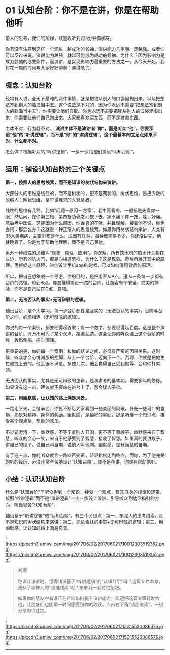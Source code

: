 # 01 认知台阶：你不是在讲，你是在帮助他听

前人的思考，我们的阶梯，欢迎收听刘润5分钟商学院。

你有没有注意到这样一个现象：越成功的领袖，演讲能力几乎就一定越强。或者你可以反过来说，演讲能力越强，就越可能成为成功的领袖。为什么？因为影响力是成为领袖的必要条件，而演讲，是实现影响力最重要的方法之一。从今天开始，我将花一周的时间与大家好好聊聊：演讲能力。

## 概念：认知台阶

经常有人说，全天下最难的两件事情，就是把钱从别人的口袋里掏出来，以及把想法塞到别人的脑海当中去。这个说法是不对的，因为你永远不需要“把想法塞到别人的脑海当中去”，你需要让他们自取。你也永远不需要把钱从别人的口袋里掏出来，你需要让他们自己掏出来。大家都喜欢买东西，而不是被卖东西。

主体不对，行为就不对。 **演讲主体不是演讲者“你”，而是听众“他”。你要深谙“他”的“听讲逻辑”，而不是“你”的“演讲逻辑”。这个最基本的立足点如果不对，什么都不对。**

怎么做？根据听众的“听讲逻辑”，一步一步给他们铺设“认知台阶”。

## 运用：铺设认知台阶的三个关键点

 **第一，按照人的思考线索，而不是知识的树状结构来演讲。**

大部分人的思维是线性的，而不是树状的，更不是网状的。树状思维，是极少数的聪明人；网状思维，是举世难求的大智慧者。

线性的思维有几种，比如“问题－原因－方案”。老中医看病，一般都是先看你一眼，然后问，在你第三根、第四根肋骨之间按下去，痛不痛？你一按，哇，好痛。然后老中医说，这是因为什么原因，你会真的在听，并且理解。接着他不说，你也会问：那怎么办？这就是一种正常人的思维线索。如果你用树状结构来讲，人类有35大类疾病，主要分布是什么，成因有几种，每种概率是多少，你还没讲完，他就睡着了。你是为了帮助他理解，而不是自己表达。

另外一种线性的思维叫“现象－原理－应用”。你观察，所有饮水机的热水开关都在左边，所有的防火门，都是向楼道里推，为什么？这是现象。然后再展开其中的原理。再根据这个原理，讲你设计手机app的时候，可以如何借用背后的原理。

所以，把自己想象成一个导游，你的目的，是把游客从A点，遵从一条每一步都有台阶的路径，带到B点。你要懂得铺设一路的台阶，让游客有个安全、完美的体验，而不是自己站在C点，自嗨。

 **第二，无法否认的事实+无可辩驳的逻辑。**

铺设台阶，是个大学问。每一步台阶都要是坚实的（无法否认的事实），台阶与台阶之间，必须相连（无可辩驳的逻辑）。

你说的每一个案例，都要经得起谷歌；每一个数字，都要经得起百度。这是整个演讲的台阶。万万不可为了某个观点，胡编乱造。这会让你的听众踏上这个台阶的时候，轰然倒塌，摔向深渊。

更重要的是，你的每一个案例，和你的结论之间，必须有严密的因果关系。这时候，听众才会心悦诚服的抬脚，从上一个台阶，迈向下一个。否则，你就是把他生拉硬拽上去的。他会很不满意。多拽几次，他会觉得自己受到侮辱，会和你打架的。

无法否认的事实，尤其是无可辩驳的逻辑，是演讲者的基本功，需要多年的修炼。如果没有这一点，建议就不要站在讲台上了，那会误人子弟。

 **第三，用幽默感，让认知的路上满是风景。**

一路走下来，会很辛苦。你要不断给大家看到一些美丽的风景，补充一些可口的食物，那是对精神、身体的奖励。幽默感，是最好的奖励，那是听懂一个知识点、接受某个观点后，奖励的欢乐。

不过要澄清一下，幽默感，不等于拿别人开涮，更不等于黄段子。幽默感来自于智慧，听众的会心一笑，来自于他感受到了智慧，接收了智慧。如果真的要讲段子，讲自己的段子。说自己叫自嘲，说别人叫讽刺。幽默感，是有智慧的自嘲。

有了这三点，你的听众就会一路欢声笑语，轻轻松松走到终点。而你，为了他完美的听的经历，必须非常辛苦地设计“认知台阶”。你不是在讲，你是在帮助他听。

## 小结：认识认知台阶

什么是“认知台阶”？听众得到一个知识，接受一个观点，有其自身的规律和逻辑，按照“听讲逻辑”而不是“演讲逻辑”一步一步设计演讲，引导听众到达你指引的方向，叫做铺设“认知台阶”。

铺设基于“听讲逻辑”的“认知台阶”，有三个关键点：第一，按照人的思考线索，而不是知识的树状结构来演讲；第二，无法否认的事实+无可辩驳的逻辑；第三，用幽默感，让认知的路上满是风景。

![https://piccdn3.umiwi.com/img/201706/02/201706021710012303519352.png](https://piccdn3.umiwi.com/img/201706/02/201706021710012303519352.png)

> 刘润
> 
> 你设计演讲时，懂得铺设基于“听讲逻辑”的“认知台阶”吗？这篇专栏本身，遵从了哪种人的“思维线索”呢？来和我一起过过招吧。
> 
> 如果你的朋友中有谁正在苦恼如何提升演讲能力，欢迎把这篇文章转发给他，让朋友们也能第一时间感受到你的收获。点击右下角“请朋友读”，一键分享知识红包。  

![https://piccdn3.umiwi.com/img/201706/02/201706021715315520086575.jpg](https://piccdn3.umiwi.com/img/201706/02/201706021715315520086575.jpg)

---
